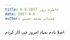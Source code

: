 ```yaml
---
title: خاطره روز 2017-8-6
date: 2017-8-6
author: شعبان محمد حسنی
---
```


اصلا یادم نمیاد امروز چی کار کردم.